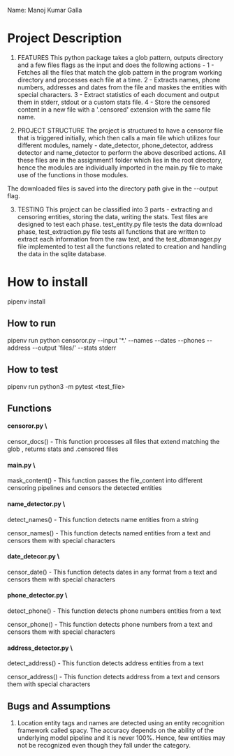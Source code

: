 Name: Manoj Kumar Galla

# Project Description
1. FEATURES
This python package takes a glob pattern, outputs directory and a few files flags as the input and does the following actions - 
1 - Fetches all the files that match the glob pattern in the program working directory and processes each file at a time.
2 - Extracts names, phone numbers, addresses and dates from the file and maskes the entities with special characters.
3 - Extract statistics of each document and output them in stderr, stdout or a custom stats file.
4 - Store the censored content in a new file with a '.censored' extension with the same file name.

2. PROJECT STRUCTURE
The project is structured to have a censoror file that is triggered initially, which then calls a main file which utilizes four different modules, namely - date_detector, phone_detector, address detector and name_detector to perform the above described actions. All these files are in the assignment1 folder which lies in the root directory, hence the modules are individually imported in the main.py file to make use of the functions in those modules.

The downloaded files is saved into the directory path give in the --output flag. 

3. TESTING
This project can be classified into 3 parts - extracting and censoring entities, storing the data, writing the stats. Test files are designed to test each phase. test_entity.py file tests the data download phase, test_extraction.py file tests all functions that are written to extract each information from the raw text, and the test_dbmanager.py file implemented to test all the functions related to creation and handling the data in the sqlite database.


# How to install
pipenv install

## How to run
pipenv run python censoror.py --input '*.'                     --names --dates --phones --address                    --output 'files/'                     --stats stderr

## How to test
pipenv run python3 -m pytest <test_file>

## Functions
#### censoror.py \
censor_docs() - This function processes all files that extend matching the glob , returns stats and .censored files

#### main.py \
mask_content() - This function passes the file_content into different censoring pipelines and censors the detected entities

#### name_detector.py \
detect_names() - This function detects name entities from a string

censor_names() - This function detects named entities from a text and censors them with special characters

#### date_detecor.py \ 
censor_date() - This function detects dates in any format from a text and censors them with special characters

#### phone_detector.py \ 
detect_phone() - This function detects phone numbers entities from a text

censor_phone() - This function detects phone numbers from a text and censors them with special characters

#### address_detector.py \ 
detect_address() - This function detects address entities from a text

censor_address() - This function detects address from a text and censors them with special characters

## Bugs and Assumptions
1. Location entity tags and names are detected using an entity recognition framework called spacy. The accuracy depends on the ability of the underlying model pipeline and it is never 100%. Hence, few entities may not be recognized even though they fall under the category.


